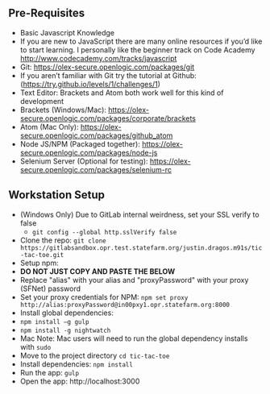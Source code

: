 ## Pre-Requisites

* Basic Javascript Knowledge
 * If you are new to JavaScript there are many online resources if you’d like to start learning. I personally like the beginner track on Code Academy http://www.codecademy.com/tracks/javascript
* Git: https://olex-secure.openlogic.com/packages/git
 * If you aren’t familiar with Git try the tutorial at Github: (https://try.github.io/levels/1/challenges/1)
* Text Editor: Brackets and Atom both work well for this kind of development
 * Brackets (Windows/Mac): https://olex-secure.openlogic.com/packages/corporate/brackets
 * Atom (Mac Only): https://olex-secure.openlogic.com/packages/github_atom
* Node JS/NPM (Packaged together): https://olex-secure.openlogic.com/packages/node-js
* Selenium Server (Optional for testing): https://olex-secure.openlogic.com/packages/selenium-rc

## Workstation Setup

* (Windows Only) Due to GitLab internal weirdness, set your SSL verify to false
  * ```git config --global http.sslVerify false```
* Clone the repo: ```git clone https://gitlabsandbox.opr.test.statefarm.org/justin.dragos.m91s/tic-tac-toe.git```
* Setup npm:
 * __DO NOT JUST COPY AND PASTE THE BELOW__
 * Replace "alias" with your alias and "proxyPassword" with your proxy (SFNet) password
 * Set your proxy credentials for NPM: ```npm set proxy http://alias:proxyPassword@in00pxy1.opr.statefarm.org:8000```
* Install global dependencies:
 * ```npm install –g gulp```
 * ```npm install -g nightwatch```
 * Mac Note: Mac users will need to run the global dependency installs with `sudo`
* Move to the project directory ```cd tic-tac-toe```
* Install dependencies: ```npm install```
* Run the app: ```gulp```
* Open the app: http://localhost:3000
